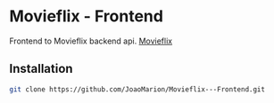 
# Movieflix - Frontend

Frontend to Movieflix backend api.
[Movieflix](https://github.com/JoaoMarion/Movieflix)

## Installation

```bash
git clone https://github.com/JoaoMarion/Movieflix---Frontend.git
```
